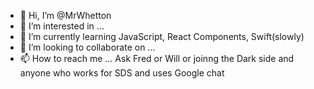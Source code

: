 - 👋 Hi, I’m @MrWhetton
- 👀 I’m interested in ...
- 🌱 I’m currently learning JavaScript, React Components, Swift(slowly)
- 💞️ I’m looking to collaborate on ...
- 📫 How to reach me ... Ask Fred or Will or joinng the Dark side and anyone who works for SDS and uses Google chat

<!---
MrWhetton/MrWhetton is a ✨ special ✨ repository because its `README.md` (this file) appears on your GitHub profile.
You can click the Preview link to take a look at your changes.
--->
